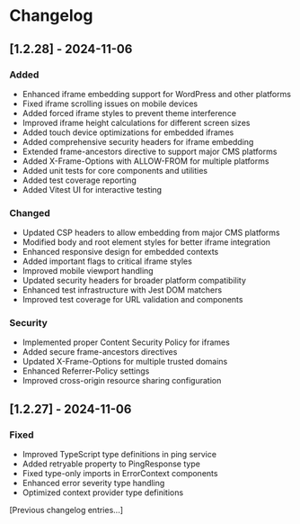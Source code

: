 # Changelog

## [1.2.28] - 2024-11-06

### Added
- Enhanced iframe embedding support for WordPress and other platforms
- Fixed iframe scrolling issues on mobile devices
- Added forced iframe styles to prevent theme interference
- Improved iframe height calculations for different screen sizes
- Added touch device optimizations for embedded iframes
- Added comprehensive security headers for iframe embedding
- Extended frame-ancestors directive to support major CMS platforms
- Added X-Frame-Options with ALLOW-FROM for multiple platforms
- Added unit tests for core components and utilities
- Added test coverage reporting
- Added Vitest UI for interactive testing

### Changed
- Updated CSP headers to allow embedding from major CMS platforms
- Modified body and root element styles for better iframe integration
- Enhanced responsive design for embedded contexts
- Added important flags to critical iframe styles
- Improved mobile viewport handling
- Updated security headers for broader platform compatibility
- Enhanced test infrastructure with Jest DOM matchers
- Improved test coverage for URL validation and components

### Security
- Implemented proper Content Security Policy for iframes
- Added secure frame-ancestors directives
- Updated X-Frame-Options for multiple trusted domains
- Enhanced Referrer-Policy settings
- Improved cross-origin resource sharing configuration

## [1.2.27] - 2024-11-06

### Fixed
- Improved TypeScript type definitions in ping service
- Added retryable property to PingResponse type
- Fixed type-only imports in ErrorContext components
- Enhanced error severity type handling
- Optimized context provider type definitions

[Previous changelog entries...]